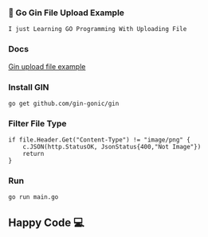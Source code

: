 ### :chicken: Go Gin File Upload Example 
    I just Learning GO Programming With Uploading File
### Docs
   [Gin upload file example](https://github.com/gin-gonic/gin/tree/master/examples/upload-file/multiple)
    
### Install GIN
    go get github.com/gin-gonic/gin
    
### Filter File Type
    if file.Header.Get("Content-Type") != "image/png" {
    	c.JSON(http.StatusOK, JsonStatus{400,"Not Image"})
    	return
    }
    
### Run
    go run main.go
    
## Happy Code :computer: